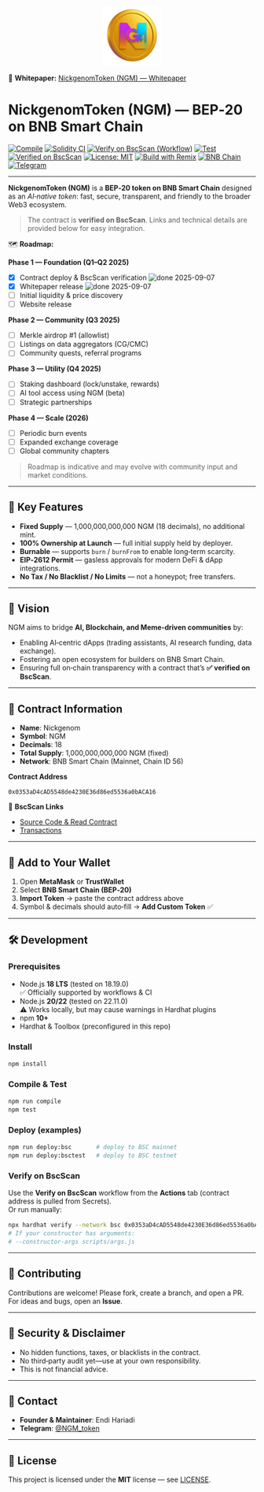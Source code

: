 <p align="center">
  <img src="assets/ngm-logo.png" alt="NickgenomToken Logo" width="120"/>
</p>

📄 **Whitepaper:** [NickgenomToken (NGM) — Whitepaper](./docs/Whitepaper.md)

# NickgenomToken (NGM) — BEP‑20 on BNB Smart Chain

[![Compile](https://github.com/EndiHariadi43/NickgenomToken/actions/workflows/compile.yml/badge.svg?branch=main)](https://github.com/EndiHariadi43/NickgenomToken/actions/workflows/compile.yml)
[![Solidity CI](https://github.com/EndiHariadi43/NickgenomToken/actions/workflows/solidity.yml/badge.svg?branch=main)](https://github.com/EndiHariadi43/NickgenomToken/actions/workflows/solidity.yml)
[![Verify on BscScan (Workflow)](https://github.com/EndiHariadi43/NickgenomToken/actions/workflows/verify.yml/badge.svg?branch=main)](https://github.com/EndiHariadi43/NickgenomToken/actions/workflows/verify.yml)
[![Test](https://github.com/EndiHariadi43/NickgenomToken/actions/workflows/test.yml/badge.svg?branch=main)](https://github.com/EndiHariadi43/NickgenomToken/actions/workflows/test.yml)
[![Verified on BscScan](https://img.shields.io/badge/BscScan-Verified-brightgreen?logo=binance&logoColor=white)](https://bscscan.com/address/0x0353aD4cAD5548de4230E36d86ed5536a0bACA16#code)
[![License: MIT](https://img.shields.io/badge/License-MIT-green.svg)](./LICENSE)
[![Build with Remix](https://img.shields.io/badge/Build-Remix-blue?logo=ethereum)](https://remix.ethereum.org)
[![BNB Chain](https://img.shields.io/badge/Chain-BNB_SmartChain-yellow?logo=binance)](https://www.bnbchain.org)
[![Telegram](https://img.shields.io/badge/Telegram-Join%20Group-26A5E4?logo=telegram&logoColor=white)](https://t.me/NGM_token)

---

**NickgenomToken (NGM)** is a **BEP‑20 token on BNB Smart Chain** designed as an *AI‑native token*: fast, secure, transparent, and friendly to the broader Web3 ecosystem.

> The contract is **verified on BscScan**. Links and technical details are provided below for easy integration.

🗺️ **Roadmap:**

**Phase 1 — Foundation (Q1–Q2 2025)**  
- [x] Contract deploy & BscScan verification <!-- ROADMAP:VERIFY --> ![done 2025-09-07](https://img.shields.io/badge/done-2025--09--07-brightgreen?style=flat-square)
- [x] Whitepaper release <!-- ROADMAP:WHITEPAPER --> ![done 2025-09-07](https://img.shields.io/badge/done-2025--09--07-brightgreen?style=flat-square)
- [ ] Initial liquidity & price discovery <!-- ROADMAP:LIQ -->
- [ ] Website release <!-- ROADMAP:WEBSITE -->

**Phase 2 — Community (Q3 2025)**  
- [ ] Merkle airdrop #1 (allowlist) <!-- ROADMAP:AIRDROP -->
- [ ] Listings on data aggregators (CG/CMC) <!-- ROADMAP:LISTINGS -->
- [ ] Community quests, referral programs <!-- ROADMAP:QUESTS -->

**Phase 3 — Utility (Q4 2025)**  
- [ ] Staking dashboard (lock/unstake, rewards) <!-- ROADMAP:STAKING -->
- [ ] AI tool access using NGM (beta) <!-- ROADMAP:AI -->
- [ ] Strategic partnerships <!-- ROADMAP:PARTNERS -->

**Phase 4 — Scale (2026)**  
- [ ] Periodic burn events <!-- ROADMAP:BURN -->
- [ ] Expanded exchange coverage <!-- ROADMAP:CEX -->
- [ ] Global community chapters <!-- ROADMAP:COMMUNITY -->

> Roadmap is indicative and may evolve with community input and market conditions.

---

## 🔑 Key Features
- **Fixed Supply** — 1,000,000,000,000 NGM (18 decimals), no additional mint.  
- **100% Ownership at Launch** — full initial supply held by deployer.  
- **Burnable** — supports `burn` / `burnFrom` to enable long‑term scarcity.  
- **EIP‑2612 Permit** — gasless approvals for modern DeFi & dApp integrations.  
- **No Tax / No Blacklist / No Limits** — not a honeypot; free transfers.  

---

## 🚀 Vision
NGM aims to bridge **AI, Blockchain, and Meme‑driven communities** by:
- Enabling AI‑centric dApps (trading assistants, AI research funding, data exchange).  
- Fostering an open ecosystem for builders on BNB Smart Chain.  
- Ensuring full on‑chain transparency with a contract that’s **✅ verified on BscScan**.

---

## 📌 Contract Information
- **Name**: Nickgenom  
- **Symbol**: NGM  
- **Decimals**: 18  
- **Total Supply**: 1,000,000,000,000 NGM (fixed)  
- **Network**: BNB Smart Chain (Mainnet, Chain ID 56)  

**Contract Address**
```
0x0353aD4cAD5548de4230E36d86ed5536a0bACA16
```

🔗 **BscScan Links**
- [Source Code & Read Contract](https://bscscan.com/address/0x0353aD4cAD5548de4230E36d86ed5536a0bACA16#code)  
- [Transactions](https://bscscan.com/address/0x0353aD4cAD5548de4230E36d86ed5536a0bACA16)

---

## 🧭 Add to Your Wallet
1. Open **MetaMask** or **TrustWallet**  
2. Select **BNB Smart Chain (BEP‑20)**  
3. **Import Token** → paste the contract address above  
4. Symbol & decimals should auto‑fill → **Add Custom Token** ✅

---

## 🛠️ Development

### Prerequisites
- Node.js **18 LTS** (tested on 18.19.0)  
  ✅ Officially supported by workflows & CI  
- Node.js **20/22** (tested on 22.11.0)  
  ⚠️ Works locally, but may cause warnings in Hardhat plugins
- npm **10+**
- Hardhat & Toolbox (preconfigured in this repo)

### Install
```bash
npm install
```

### Compile & Test
```bash
npm run compile
npm test
```

### Deploy (examples)
```bash
npm run deploy:bsc       # deploy to BSC mainnet
npm run deploy:bsctest   # deploy to BSC testnet
```

### Verify on BscScan
Use the **Verify on BscScan** workflow from the **Actions** tab (contract address is pulled from Secrets).  
Or run manually:
```bash
npx hardhat verify --network bsc 0x0353aD4cAD5548de4230E36d86ed5536a0bACA16   --contract "contracts/token/NickgenomPermit.sol:NickgenomPermit"
# If your constructor has arguments:
# --constructor-args scripts/args.js
```

---

## 🤝 Contributing
Contributions are welcome! Please fork, create a branch, and open a PR.  
For ideas and bugs, open an **Issue**.

---

## 🔐 Security & Disclaimer
- No hidden functions, taxes, or blacklists in the contract.  
- No third‑party audit yet—use at your own responsibility.  
- This is not financial advice.

---

## 👥 Contact
- **Founder & Maintainer**: Endi Hariadi  
- **Telegram**: [@NGM_token](https://t.me/NGM_token)

---

## 📄 License
This project is licensed under the **MIT** license — see [LICENSE](./LICENSE).
